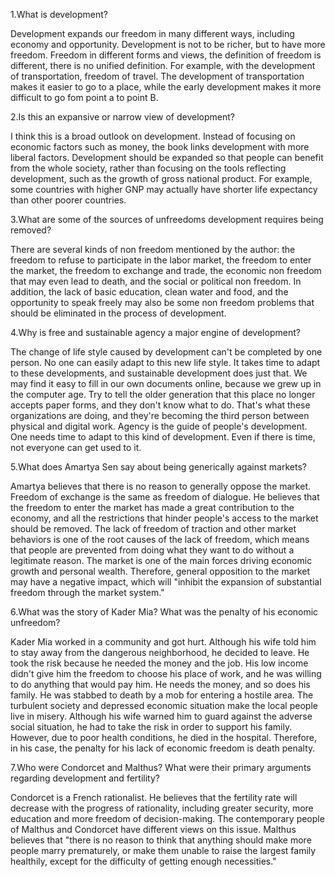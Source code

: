 1.What is development?

Development expands our freedom in many different ways, including economy and opportunity. Development is not to be richer, but to have more freedom. Freedom in different forms and views, the definition of freedom is different, there is no unified definition. For example, with the development of transportation, freedom of travel. The development of transportation makes it easier to go to a place, while the early development makes it more difficult to go fom point a to point B.

2.Is this an expansive or narrow view of development?

I think this is a broad outlook on development. Instead of focusing on economic factors such as money, the book links development with more liberal factors. Development should be expanded so that people can benefit from the whole society, rather than focusing on the tools reflecting development, such as the growth of gross national product. For example, some countries with higher GNP may actually have shorter life expectancy than other poorer countries.

3.What are some of the sources of unfreedoms development requires being removed?

There are several kinds of non freedom mentioned by the author: the freedom to refuse to participate in the labor market, the freedom to enter the market, the freedom to exchange and trade, the economic non freedom that may even lead to death, and the social or political non freedom. In addition, the lack of basic education, clean water and food, and the opportunity to speak freely may also be some non freedom problems that should be eliminated in the process of development.

4.Why is free and sustainable agency a major engine of development?

The change of life style caused by development can't be completed by one person. No one can easily adapt to this new life style. It takes time to adapt to these developments, and sustainable development does just that. We may find it easy to fill in our own documents online, because we grew up in the computer age. Try to tell the older generation that this place no longer accepts paper forms, and they don't know what to do. That's what these organizations are doing, and they're becoming the third person between physical and digital work. Agency is the guide of people's development. One needs time to adapt to this kind of development. Even if there is time, not everyone can get used to it.

5.What does Amartya Sen say about being generically against markets?

Amartya believes that there is no reason to generally oppose the market. Freedom of exchange is the same as freedom of dialogue. He believes that the freedom to enter the market has made a great contribution to the economy, and all the restrictions that hinder people's access to the market should be removed. The lack of freedom of traction and other market behaviors is one of the root causes of the lack of freedom, which means that people are prevented from doing what they want to do without a legitimate reason. The market is one of the main forces driving economic growth and personal wealth. Therefore, general opposition to the market may have a negative impact, which will "inhibit the expansion of substantial freedom through the market system."

6.What was the story of Kader Mia? What was the penalty of his economic unfreedom?

Kader Mia worked in a community and got hurt. Although his wife told him to stay away from the dangerous neighborhood, he decided to leave. He took the risk because he needed the money and the job. His low income didn't give him the freedom to choose his place of work, and he was willing to do anything that would pay him. He needs the money, and so does his family. He was stabbed to death by a mob for entering a hostile area. The turbulent society and depressed economic situation make the local people live in misery. Although his wife warned him to guard against the adverse social situation, he had to take the risk in order to support his family. However, due to poor health conditions, he died in the hospital. Therefore, in his case, the penalty for his lack of economic freedom is death penalty.

7.Who were Condorcet and Malthus? What were their primary arguments regarding development and fertility?

Condorcet is a French rationalist. He believes that the fertility rate will decrease with the progress of rationality, including greater security, more education and more freedom of decision-making. The contemporary people of Malthus and Condorcet have different views on this issue. Malthus believes that "there is no reason to think that anything should make more people marry prematurely, or make them unable to raise the largest family healthily, except for the difficulty of getting enough necessities."

